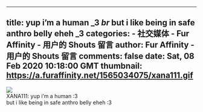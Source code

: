 
---
title: yup i’m a human _3 _br_
but i like being in safe anthro belly eheh _3
categories: 
    - 社交媒体
    - Fur Affinity - 用户的 Shouts 留言
author: Fur Affinity - 用户的 Shouts 留言
comments: false
date: Sat, 08 Feb 2020 10:18:00 GMT
thumbnail: https://a.furaffinity.net/1565034075/xana111.gif
---

<div>   
<img src="https://a.furaffinity.net/1565034075/xana111.gif" referrerpolicy="no-referrer"> <br> XANA111: yup i’m a human :3 <br>
but i like being in safe anthro belly eheh :3   
</div>
            